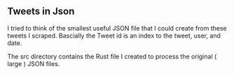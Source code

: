 ## Tweets in Json

I tried to think of the smallest useful JSON file that I could create from these tweets I scraped. Bascially the Tweet id is an index to 
the tweet, user, and date.  

The src directory contains the Rust file I created to process the original ( large ) JSON files.
